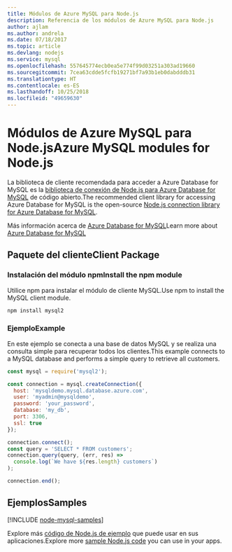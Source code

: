 ```yaml
---
title: Módulos de Azure MySQL para Node.js
description: Referencia de los módulos de Azure MySQL para Node.js
author: ajlam
ms.author: andrela
ms.date: 07/18/2017
ms.topic: article
ms.devlang: nodejs
ms.service: mysql
ms.openlocfilehash: 557645774ecb0ea5e774f99d03251a303ad19660
ms.sourcegitcommit: 7cea63cdde5fcfb19271bf7a93b1eb0dabdddb31
ms.translationtype: HT
ms.contentlocale: es-ES
ms.lasthandoff: 10/25/2018
ms.locfileid: "49659630"
---
```

# <a name="azure-mysql-modules-for-nodejs"></a><span data-ttu-id="ef8c0-103">Módulos de Azure MySQL para Node.js</span><span class="sxs-lookup"><span data-stu-id="ef8c0-103">Azure MySQL modules for Node.js</span></span>

<span data-ttu-id="ef8c0-104">La biblioteca de cliente recomendada para acceder a Azure Database for MySQL es la [biblioteca de conexión de Node.js para Azure Database for MySQL](https://github.com/sidorares/node-mysql2) de código abierto.</span><span class="sxs-lookup"><span data-stu-id="ef8c0-104">The recommended client library for accessing Azure Database for MySQL is the open-source [Node.js connection library for Azure Database for MySQL](https://github.com/sidorares/node-mysql2).</span></span> 

<span data-ttu-id="ef8c0-105">Más información acerca de [Azure Database for MySQL](https://docs.microsoft.com/azure/MySQL/)</span><span class="sxs-lookup"><span data-stu-id="ef8c0-105">Learn more about [Azure Database for MySQL](https://docs.microsoft.com/azure/MySQL/)</span></span>

## <a name="client-package"></a><span data-ttu-id="ef8c0-106">Paquete del cliente</span><span class="sxs-lookup"><span data-stu-id="ef8c0-106">Client Package</span></span>

### <a name="install-the-npm-module"></a><span data-ttu-id="ef8c0-107">Instalación del módulo npm</span><span class="sxs-lookup"><span data-stu-id="ef8c0-107">Install the npm module</span></span>

<span data-ttu-id="ef8c0-108">Utilice npm para instalar el módulo de cliente MySQL.</span><span class="sxs-lookup"><span data-stu-id="ef8c0-108">Use npm to install the MySQL client module.</span></span>

```bash
npm install mysql2
```   

### <a name="example"></a><span data-ttu-id="ef8c0-109">Ejemplo</span><span class="sxs-lookup"><span data-stu-id="ef8c0-109">Example</span></span>

<span data-ttu-id="ef8c0-110">En este ejemplo se conecta a una base de datos MySQL y se realiza una consulta simple para recuperar todos los clientes.</span><span class="sxs-lookup"><span data-stu-id="ef8c0-110">This example connects to a MySQL database and performs a simple query to retrieve all customers.</span></span>

```javascript
const mysql = require('mysql2');

const connection = mysql.createConnection({
  host: 'mysqldemo.mysql.database.azure.com',
  user: 'myadmin@mysqldemo',
  password: 'your_password',
  database: 'my_db',
  port: 3306,
  ssl: true
});

connection.connect();
const query = 'SELECT * FROM customers';
connection.query(query, (err, res) =>
  console.log(`We have ${res.length} customers`)
);

connection.end();
```

## <a name="samples"></a><span data-ttu-id="ef8c0-111">Ejemplos</span><span class="sxs-lookup"><span data-stu-id="ef8c0-111">Samples</span></span>

[!INCLUDE [node-mysql-samples](../docs-ref-conceptual/includes/mysql-samples.md)]

<span data-ttu-id="ef8c0-112">Explore más [código de Node.js de ejemplo](https://azure.microsoft.com/resources/samples/?platform=nodejs) que puede usar en sus aplicaciones.</span><span class="sxs-lookup"><span data-stu-id="ef8c0-112">Explore more [sample Node.js code](https://azure.microsoft.com/resources/samples/?platform=nodejs) you can use in your apps.</span></span>
